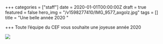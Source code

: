 +++
categories = ["staff"]
date = 2020-01-01T00:00:00Z
draft = true
featured = false
hero_img = "/v1598277410/IMG_9577_axgolz.jpg"
tags = []
title = "Une belle année 2020 "

+++
Toute l’équipe du CEF vous souhaite une joyeuse année 2020

![](https://res.cloudinary.com/cefasbl/image/upload/c_limit,dpr_auto,q_70,w_740,f_auto/v1598277022/carte_voeux__fk35r5.jpg)